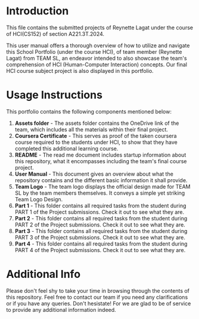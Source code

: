 # Introduction
This file contains the submitted projects of Reynette Lagat under the course of HCI(CS152) of section A221.3T.2024.

This user manual offers a thorough overview of how to utilize and navigate this School Portfolio (under the course HCI), of team member (Reynette Lagat) from TEAM SL, an endeavor intended to also showcase the team's comprehension of HCI (Human-Computer Interaction) concepts. Our final HCI course subject project is also displayed in this portfolio.

# Usage Instructions
This portfolio contains the following components mentioned below:
1. **Assets folder** - The assets folder contains the OneDrive link of the team, which includes all the materials within their final project.
2. **Coursera Certificate** - This serves as proof of the taken coursera course required to the students under HCI, to show that they have completed this additional learning course.
3. **README** - The read me document includes startup information about this repository, what it encompasses including the team's final course project.
4. **User Manual** - This document gives an overview about what the repository contains and the different basic information it shall provide.
5. **Team Logo** - The team logo displays the official design made for TEAM SL by the team members themselves. It conveys a simple yet striking Team Logo Design.
6.  **Part 1** - This folder contains all required tasks from the student during PART 1 of the Project submissions. Check it out to see what they are.
7.   **Part 2** - This folder contains all required tasks from the student during PART 2 of the Project submissions. Check it out to see what they are.
8.    **Part 3** - This folder contains all required tasks from the student during PART 3 of the Project submissions. Check it out to see what they are.
9. **Part 4** - This folder contains all required tasks from the student during PART 4 of the Project submissions. Check it out to see what they are.

# Additional Info
Please don't feel shy to take your time in browsing through the contents of this repository. Feel free to contact our team if you need any clarifications or if you have any queries. Don't hesistate! For we are glad to be of service to provide any additional information indeed.
